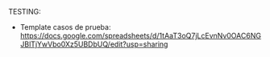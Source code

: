 TESTING:

- Template casos de prueba: 
    https://docs.google.com/spreadsheets/d/1tAaT3oQ7jLcEvnNv0OAC6NGJBlTjYwVbo0Xz5UBDbUQ/edit?usp=sharing
